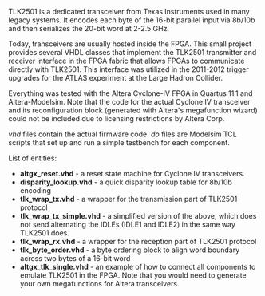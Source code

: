 TLK2501 is a dedicated transceiver from Texas Instruments used in many legacy systems. It encodes each byte of the 16-bit parallel input via 8b/10b and then serializes the 20-bit word at 2-2.5 GHz.

Today, transceivers are usually hosted inside the FPGA. This small project provides several VHDL classes that implement the TLK2501 transmitter and receiver interface in the FPGA fabric that allows FPGAs to communicate directly with TLK2501. This interface was utilized in the 2011-2012 trigger upgrades for the ATLAS experiment at the Large Hadron Collider.

Everything was tested with the Altera Cyclone-IV FPGA in Quartus 11.1 and Altera-Modelsim. Note that the code for the actual Cyclone IV transceiver and its reconfiguration block (generated with Altera's megafunction wizard) could not be included due to licensing restrictions by Altera Corp.

_vhd_ files contain the actual firmware code. _do_ files are Modelsim TCL scripts that set up and run a simple testbench for each component.

List of entities:
  * **altgx\_reset.vhd** - a reset state machine for Cyclone IV transceivers.
  * **disparity\_lookup.vhd** - a quick disparity lookup table for 8b/10b encoding
  * **tlk\_wrap\_tx.vhd** - a wrapper for the transmission part of TLK2501 protocol
  * **tlk\_wrap\_tx\_simple.vhd** - a simplified version of the above, which does not send alternating the IDLEs (IDLE1 and IDLE2) in the same way TLK2501 does.
  * **tlk\_wrap\_rx.vhd** - a wrapper for the reception part of TLK2501 protocol
  * **tlk\_byte\_order.vhd** - a byte ordering block to align word boundary across two bytes of a 16-bit word
  * **altgx\_tlk\_single.vhd** - an example of how to connect all components to emulate TLK2501 in the FPGA. Note that you would need to generate your own megafunctions for Altera transceivers.